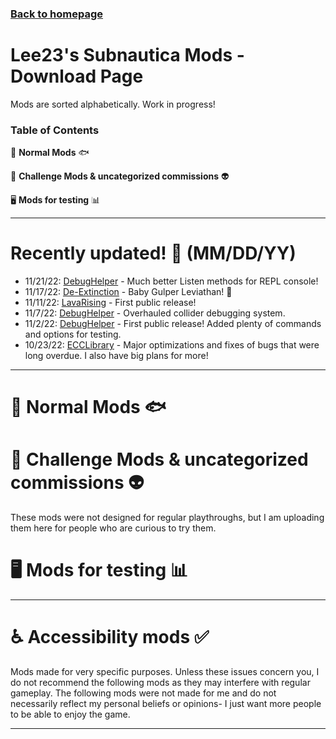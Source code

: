 ### [Back to homepage](https://github.com/LeeTwentyThree/SubnauticaMods/blob/main/README.md)

# Lee23's Subnautica Mods - Download Page
Mods are sorted alphabetically. Work in progress!

### Table of Contents

🐠  **Normal Mods**  🐟

🎲 **Challenge Mods & uncategorized commissions**  👽

🖥️  **Mods for testing**  📊

---
# Recently updated! 🎉 (MM/DD/YY)
- 11/21/22: [DebugHelper](https://github.com/LeeTwentyThree/Lee23-SubnauticaMods/blob/main/Downloads/DownloadPages/DebugHelper.md) - Much better Listen methods for REPL console!
- 11/17/22: [De-Extinction](https://www.nexusmods.com/subnautica/mods/640?tab=files) - Baby Gulper Leviathan! 🥰
- 11/11/22: [LavaRising](https://github.com/LeeTwentyThree/Lee23-SubnauticaMods/raw/main/Downloads/RisingLava.zip) - First public release!
- 11/7/22: [DebugHelper](https://github.com/LeeTwentyThree/Lee23-SubnauticaMods/blob/main/Downloads/DownloadPages/DebugHelper.md) - Overhauled collider debugging system.
- 11/2/22: [DebugHelper](https://github.com/LeeTwentyThree/Lee23-SubnauticaMods/blob/main/Downloads/DownloadPages/DebugHelper.md) - First public release! Added plenty of commands and options for testing.
- 10/23/22: [ECCLibrary](https://github.com/LeeTwentyThree/Lee23-SubnauticaMods/blob/main/Downloads/DownloadPages/ModDownloads-Subnautica.md#ecclibray---uploaded-on-nexus-mods) - Major optimizations and fixes of bugs that were long overdue. I also have big plans for more!
---

# 🐠 Normal Mods 🐟

# 🎲 Challenge Mods & uncategorized commissions 👽

These mods were not designed for regular playthroughs, but I am uploading them here for people who are curious to try them.

# 🖥️ Mods for testing 📊


---

# ♿ Accessibility mods ✅

Mods made for very specific purposes. Unless these issues concern you, I do not recommend the following mods as they may interfere with regular gameplay. The following mods were not made for me and do not necessarily reflect my personal beliefs or opinions- I just want more people to be able to enjoy the game.

---
